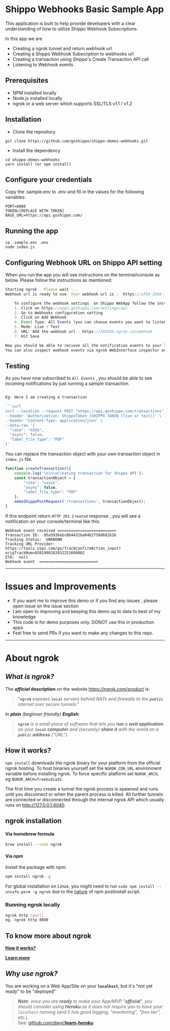 # Shippo Webhooks Basic Sample App

This application is built to help provide developers with a clear understanding of how to utilize Shippo 
Webhook Subscriptions.

In this app we are 
* Creating a ngrok tunnel and return webhook url
* Creating a Shippo Webhook Subscription to webhooks url
* Creating a transaction using Shippo's Create Transaction API call 
* Listening to Webhook events
    

## Prerequisites
* NPM installed locally
* Node.js installed locally
* ngrok or a web server which supports SSL/TLS v1.1 / v1.2

## Installation 
* Clone the repository 

`git clone https://github.com/goshippo/shippo-demos-webhooks.git`

* Install the dependency 

```text
cd shippo-demos-webhooks
yarn install (or npm install)
```
 
## Configure your credentials

Copy the .sample.env to .env and fill in the values for the following variables:
```text
PORT=8080
TOKEN=[REPLACE WITH TOKEN]
BASE_URL=https://api.goshippo.com/
```

## Running the app

```
cp .sample.env .env
node index.js
```

## Configuring Webhook URL on Shippo API setting
When you run the app you will see instructions on the terminal/console as below. Please follow the instructions 
as mentioned:

```javascript
Starting ngrok . Please wait ...
Webhook url is ready to use. Your webhook url is :  https://afb9-2600-1700-dd90-14f0-e4f1-11d2-5a73-6ade.ngrok.io/webhook

    To configure the webhook settings  on Shippo WebApp follow the instructions:
    1. Click on https://apps.goshippo.com/settings/api
    2. Go to Webhooks configuration setting
    3. Click on Add Webhook
    4. Event Type: All Events (you can choose events you want to listen to as well)
    5. Mode: Live / Test
    6. URL: Add the webhook url - https://XXXXXX.ngrok.io/webhook
    7. Hit Save

Now you should be able to recieve all the notification events to your locally setup webhook url
You can also inspect webhook events via ngrok WebInterface inspector on url : http://localhost:4040
```
## Testing 

As you have now subscribed to `All Events` ,  you should be able to see incoming notifications by just 
running a sample transaction.

```javascript

Eg: Here I am creating a transaction 

```curl
curl --location --request POST 'https://api.goshippo.com/transactions' \
--header 'Authorization: ShippoToken [SHIPPO TOKEN (live or test)]' \
--header 'Content-Type: application/json' \
--data-raw '{
  "rate": "XXXX",
  "async": false,
  "label_file_type": "PDF"
}'
```

You can replace the transaction object  with your own transaction object in `index.js` file.

```javascript
function createTransaction(){
    console.log('\n\n\nCreating transaction for Shippo API');
    const transactionObject = {
        "rate": "xxxxx",
        "async": false,
        "label_file_type": "PDF"
    };
    makeShippoPostRequest('/transactions', transactionObject);
}

````

If this endpoint return `HTTP 201 Created` response ,  you will see a notification on your console/terminal like this:

```text
Webhook event received =========================>
Transaction ID:  95a5936ebc0b4432ba04b2758d681b16
Tracking Status:  UNKNOWN
Tracking URL Provider:  https://tools.usps.com/go/TrackConfirmAction_input?origTrackNum=9201990182632251604002
ETA:  null
Webhook event  =========================>

```
***


# Issues and Improvements 

* If you want me to improve this demo or if you find any issues , please open issue on the issue section
* I am open to improving and keeping this demo up to date to best of my knowledge
* This code is for demo purposes only. DONOT use this in production apps
* Feel free to send PRs if you want to make any changes to this repo. 

***
# About ngrok

## _What is ngrok?_

The **_official_ description**
on the website https://ngrok.com/product is:

> "_**`ngrok`** exposes **`local`** servers behind NATs and firewalls
to the **`public`** internet over secure tunnels_."

In _**plain** (beginner friendly) **English**_:

> _**`ngrok`** is a small piece of software
that lets you **run** a **web application** <br />
on your **`local` computer**
and (securely) **share it** with the world
on a **`public` address** ("URL")_.

## How it works?

```npm install``` downloads the ngrok binary for your platform from the official ngrok hosting. To host binaries yourself set the `NGROK_CDN_URL` environment variable before installing ngrok. To force specific platform set `NGROK_ARCH`, eg `NGROK_ARCH=freebsdia32`.

The first time you create a tunnel the ngrok process is spawned and runs until you disconnect or when the parent process is killed. All further tunnels are connected or disconnected through the internal ngrok API which usually runs on http://127.0.0.1:4040.


## ngrok installation

#### Via homebrew formula

```bash
brew install --cask ngrok
```

#### Via npm
Install the package with npm:

```bash
npm install ngrok -g
```

For global installation on Linux, you might need to run `sudo npm install --unsafe-perm -g ngrok` due to the [nature](https://github.com/bubenshchykov/ngrok/issues/115#issuecomment-380927124) of npm postinstall script.

### Running ngrok locally 
```bash
ngrok http [port] 
eg. ngrok http 8080
```



## To know more about ngrok
[**How it works?**](https://ngrok.com/product)

[**Learn more**](https://github.com/dwyl/learn-ngrok)


## _Why use ngrok?_

You are working on a Web App/Site on your **`localhost`**,
but it's "not yet ready" to be "deployed"

> _**Note**: once you are **ready**
to make your App/MVP "**official**",
you should consider using **Heroku**
as it does not require you to have your `localhost` running_
(_and it has good logging, "monitoring", "free tier", etc._). <br />
See:
[github.com/dwyl/**learn-heroku**](https://github.com/dwyl/learn-heroku)


